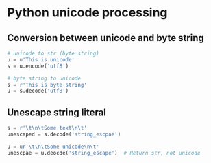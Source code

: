 # Python unicode processing

## Conversion between unicode and byte string

```python 
# unicode to str (byte string)
u = u'This is unicode'
s = u.encode('utf8')

# byte string to unicode
s = r'This is byte string'
u = s.decode('utf8')

```


## Unescape string literal

```python
s = r'\t\n\tSome text\n\t'
unescaped = s.decode('string_escpae')

u = ur'\t\n\tSome unicode\n\t'
unescpae = u.deocde('string_escape')  # Return str, not unicode

```
